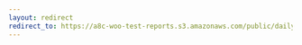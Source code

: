 ```yaml
---
layout: redirect
redirect_to: https://a8c-woo-test-reports.s3.amazonaws.com/public/daily/e2e/index.html
---
```

